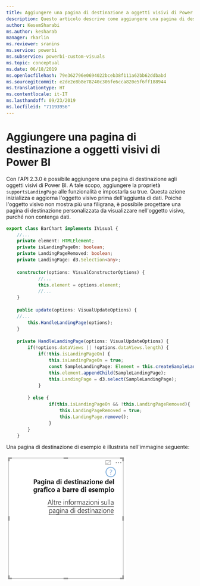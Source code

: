 ```yaml
---
title: Aggiungere una pagina di destinazione a oggetti visivi di Power BI
description: Questo articolo descrive come aggiungere una pagina di destinazione a oggetti visivi di Power BI.
author: KesemSharabi
ms.author: kesharab
manager: rkarlin
ms.reviewer: sranins
ms.service: powerbi
ms.subservice: powerbi-custom-visuals
ms.topic: conceptual
ms.date: 06/18/2019
ms.openlocfilehash: 79e362796e0694022bceb38f111a62bb62ddbabd
ms.sourcegitcommit: e2de2e8b8e78240c306fe6cca820e5f6ff188944
ms.translationtype: HT
ms.contentlocale: it-IT
ms.lasthandoff: 09/23/2019
ms.locfileid: "71193956"
---
```

# <a name="add-a-landing-page-to-your-power-bi-visuals"></a>Aggiungere una pagina di destinazione a oggetti visivi di Power BI

Con l'API 2.3.0 è possibile aggiungere una pagina di destinazione agli oggetti visivi di Power BI. A tale scopo, aggiungere la proprietà `supportsLandingPage` alle funzionalità e impostarla su true. Questa azione inizializza e aggiorna l'oggetto visivo prima dell'aggiunta di dati. Poiché l'oggetto visivo non mostra più una filigrana, è possibile progettare una pagina di destinazione personalizzata da visualizzare nell'oggetto visivo, purché non contenga dati.

```typescript
export class BarChart implements IVisual {
    //...
    private element: HTMLElement;
    private isLandingPageOn: boolean;
    private LandingPageRemoved: boolean;
    private LandingPage: d3.Selection<any>;

    constructor(options: VisualConstructorOptions) {
            //...
            this.element = options.element;
            //...
    }

    public update(options: VisualUpdateOptions) {
    //...
        this.HandleLandingPage(options);
    }

    private HandleLandingPage(options: VisualUpdateOptions) {
        if(!options.dataViews || !options.dataViews.length) {
            if(!this.isLandingPageOn) {
                this.isLandingPageOn = true;
                const SampleLandingPage: Element = this.createSampleLandingPage(); //create a landing page
                this.element.appendChild(SampleLandingPage);
                this.LandingPage = d3.select(SampleLandingPage);
            }

        } else {
                if(this.isLandingPageOn && !this.LandingPageRemoved){
                    this.LandingPageRemoved = true;
                    this.LandingPage.remove();
                }
        }
    }
```

Una pagina di destinazione di esempio è illustrata nell'immagine seguente:

![Screenshot della pagina di destinazione](./media/landing-page.png)
